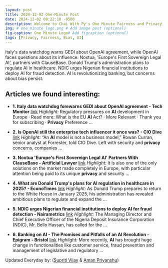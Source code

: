 ```yaml
---
layout: post
title: 2024-12-02 One-Minute Post
date: 2024-12-02 08:22:18 -0500
description: Welcome to Chai With Py's One Minute Fairness and Privacy, which aims to provide you the current happenings in the world of Fairness, Privacy, and AI.
img: # one_minute_logo.png # Add image post (optional)
fig-caption: One Minute Logo# Add figcaption (optional)
tags: [Privacy, Fairness, Bias, AI]
---
```


Italy's data watchdog warns GEDI about OpenAI agreement, while OpenAI faces questions about its influence. Noxtua, 'Europe's First Sovereign Legal AI', partners with ClauseBase. Donald Trump's administration plans to regulate AI in healthcare. NDIC urges Nigerian financial institutions to deploy AI for fraud detection. AI is revolutionizing banking, but concerns about bias persist.

## Articles we found interesting:

- **1. Italy data watchdog forewarns GEDI about OpenAI agreement - Tech Monitor** [link](https://www.techmonitor.ai/digital-economy/ai-and-automation/italy-openai-gedi-data-sharing)
_Highlight:_ Regulatory pressures on <b>AI</b> development in Europe &middot; Read more: What is the EU <b>AI</b> Act? &middot; More Relevant &middot; Thank you for subscribing &middot; <b>Privacy</b> Preference&nbsp;...

- **2. Is OpenAI still the enterprise tech influencer it once was? - CIO Dive** [link](https://www.ciodive.com/news/OpenAI-enterprise-tech-stack-vendors-generative-AI/734179/)
_Highlight:_ “An <b>AI</b> model is not a business model,” Rowan Curran, senior analyst at Forrester, told CIO Dive. Left with security and <b>privacy</b> concerns, companies&nbsp;...

- **3. Noxtua &#39;Europe&#39;s First Sovereign Legal <b>AI</b>&#39; Partners With ClauseBase - Artificial Lawyer** [link](https://www.artificiallawyer.com/2024/12/02/noxtua-europes-first-sovereign-legal-ai-partners-with-clausebase/)
_Highlight:_ It is also one of the only solutions on the market made completely in Europe, with particular attention being paid to its unique <b>privacy</b> and security&nbsp;...

- **4. What are Donald Trump&#39;s plans for <b>AI</b> regulation in healthcare in 2025? - EconoTimes** [link](https://econotimes.com/What-are-Donald-Trumps-plans-for-AI-regulation-in-healthcare-in-2025-1695621)
_Highlight:_ As Donald Trump prepares to return to the White House in January 2025, his administration has revealed ambitious plans to regulate and expand the&nbsp;...

- **5. NDIC urges Nigerian financial institutions to deploy <b>AI</b> for fraud detection - Nairametrics** [link](https://nairametrics.com/2024/12/01/ndic-urges-nigerian-financial-institutions-to-deploy-ai-for-fraud-detection/)
_Highlight:_ The Managing Director and Chief Executive Officer of the Nigeria Deposit Insurance Corporation (NDIC), Mr. Bello Hassan, has called for the&nbsp;...

- **6. Banking on <b>AI</b> - The Promises and Pitfalls of an <b>AI</b> Revolution - Epigram - Bristol** [link](https://epigram.org.uk/banking-on-ai-the-promises-and-pitfalls-of-an-ai-revolution/)
_Highlight:_ More recently, <b>AI</b> has brought huge change in functionalities like customer service, fraud prevention and management of legislative and regulatory&nbsp;...


Updated Everyday by: (<a href="https://supritivijay.github.io/">Supriti Vijay</a> & <a href="https://amanpriyanshu.github.io/">Aman Priyanshu</a>)
